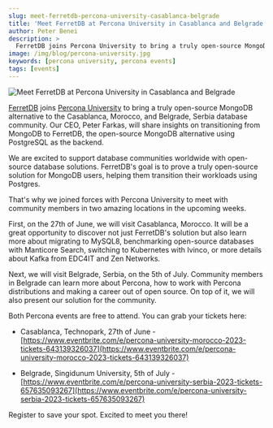 ```yaml
---
slug: meet-ferretdb-percona-university-casablanca-belgrade
title: 'Meet FerretDB at Percona University in Casablanca and Belgrade'
author: Peter Benei
description: >
  FerretDB joins Percona University to bring a truly open-source MongoDB alternative to the Casablanca, Morocco, and Belgrade, Serbia database community.
image: /img/blog/percona-university.jpg
keywords: [percona university, percona events]
tags: [events]
---
```


![Meet FerretDB at Percona University in Casablanca and Belgrade](/img/blog/percona-university.jpg)

[FerretDB](https://www.ferretdb.io) joins [Percona University](https://www.percona.com/blog/percona-university-is-back-in-business/) to bring a truly open-source MongoDB alternative to the Casablanca, Morocco, and Belgrade, Serbia database community.
Our CEO, Peter Farkas, will share insights on transitioning from MongoDB to FerretDB, the open-source MongoDB alternative using PostgreSQL as the backend.

<!--truncate-->

We are excited to support database communities worldwide with open-source database solutions.
FerretDB's goal is to prove a truly open-source solution for MongoDB users, helping them transition their workloads using Postgres.

That's why we joined forces with Percona University to meet with community members in two amazing locations in the upcoming weeks.

First, on the 27th of June, we will visit Casablanca, Morocco.
It will be a great opportunity to discover not just FerretDB's solution but also learn more about migrating to MySQL8, benchmarking open-source databases with Manticore Search, switching to Kubernetes with Ivinco, or more details about Kafka from EDC4IT and Zen Networks.

Next, we will visit Belgrade, Serbia, on the 5th of July.
Community members in Belgrade can learn more about Percona, how to work with Percona distributions and making a career out of open source.
On top of it, we will also present our solution for the community.

Both Percona events are free to attend.
You can grab your tickets here:

- Casablanca, Technopark, 27th of June - [https://www.eventbrite.com/e/percona-university-morocco-2023-tickets-643139326037](https://www.eventbrite.com/e/percona-university-morocco-2023-tickets-643139326037)

- Belgrade, Singidunum University, 5th of July - [https://www.eventbrite.com/e/percona-university-serbia-2023-tickets-657635093267](https://www.eventbrite.com/e/percona-university-serbia-2023-tickets-657635093267)

Register to save your spot.
Excited to meet you there!
